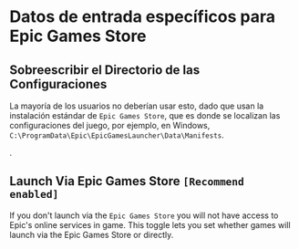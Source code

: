 # Datos de entrada específicos para Epic Games Store

## Sobreescribir el Directorio de las Configuraciones

La mayoría de los usuarios no deberían usar esto, dado que usan la instalación estándar de `Epic Games Store`, que es donde se localizan las configuraciones del juego, por ejemplo, en Windows, `C:\ProgramData\Epic\EpicGamesLauncher\Data\Manifests`.

.

## Launch Via Epic Games Store `[Recommend enabled]`

If you don't launch via the `Epic Games Store` you will not have access to Epic's online services in game. This toggle lets you set whether games will launch via the Epic Games Store or directly.
